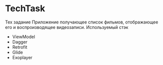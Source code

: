 # TechTask

Тех задание
Приложение получающее список фильмов, отображающее его и воспроизводящее видеозаписи. 
Используемый стэк 
 - ViewModel
 - Dagger
 - Retrofit
 - Glide
 - Exoplayer
 
